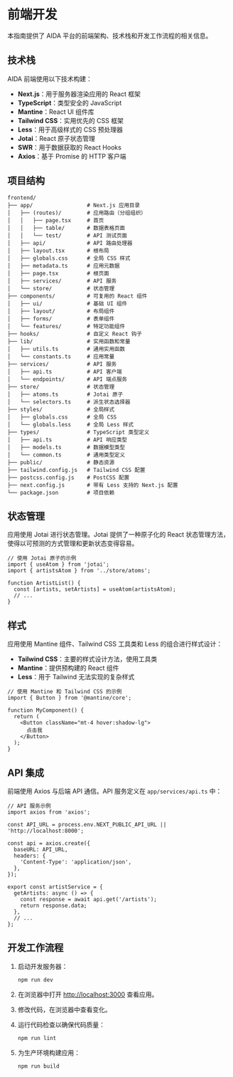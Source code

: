 # 前端开发

本指南提供了 AIDA 平台的前端架构、技术栈和开发工作流程的相关信息。

## 技术栈

AIDA 前端使用以下技术构建：

- **Next.js**：用于服务器渲染应用的 React 框架
- **TypeScript**：类型安全的 JavaScript
- **Mantine**：React UI 组件库
- **Tailwind CSS**：实用优先的 CSS 框架
- **Less**：用于高级样式的 CSS 预处理器
- **Jotai**：React 原子状态管理
- **SWR**：用于数据获取的 React Hooks
- **Axios**：基于 Promise 的 HTTP 客户端

## 项目结构

```
frontend/
├── app/                 # Next.js 应用目录
│   ├── (routes)/        # 应用路由（分组组织）
│   │   ├── page.tsx     # 首页
│   │   ├── table/       # 数据表格页面
│   │   └── test/        # API 测试页面
│   ├── api/             # API 路由处理器
│   ├── layout.tsx       # 根布局
│   ├── globals.css      # 全局 CSS 样式
│   ├── metadata.ts      # 应用元数据
│   ├── page.tsx         # 根页面
│   ├── services/        # API 服务
│   └── store/           # 状态管理
├── components/          # 可复用的 React 组件
│   ├── ui/              # 基础 UI 组件
│   ├── layout/          # 布局组件
│   ├── forms/           # 表单组件
│   └── features/        # 特定功能组件
├── hooks/               # 自定义 React 钩子
├── lib/                 # 实用函数和常量
│   ├── utils.ts         # 通用实用函数
│   └── constants.ts     # 应用常量
├── services/            # API 服务
│   ├── api.ts           # API 客户端
│   └── endpoints/       # API 端点服务
├── store/               # 状态管理
│   ├── atoms.ts         # Jotai 原子
│   └── selectors.ts     # 派生状态选择器
├── styles/              # 全局样式
│   ├── globals.css      # 全局 CSS
│   └── globals.less     # 全局 Less 样式
├── types/               # TypeScript 类型定义
│   ├── api.ts           # API 响应类型
│   ├── models.ts        # 数据模型类型
│   └── common.ts        # 通用类型定义
├── public/              # 静态资源
├── tailwind.config.js   # Tailwind CSS 配置
├── postcss.config.js    # PostCSS 配置
├── next.config.js       # 带有 Less 支持的 Next.js 配置
└── package.json         # 项目依赖
```

## 状态管理

应用使用 Jotai 进行状态管理。Jotai 提供了一种原子化的 React 状态管理方法，使得以可预测的方式管理和更新状态变得容易。

```tsx
// 使用 Jotai 原子的示例
import { useAtom } from 'jotai';
import { artistsAtom } from '../store/atoms';

function ArtistList() {
  const [artists, setArtists] = useAtom(artistsAtom);
  // ...
}
```

## 样式

应用使用 Mantine 组件、Tailwind CSS 工具类和 Less 的组合进行样式设计：

- **Tailwind CSS**：主要的样式设计方法，使用工具类
- **Mantine**：提供预构建的 React 组件
- **Less**：用于 Tailwind 无法实现的复杂样式

```tsx
// 使用 Mantine 和 Tailwind CSS 的示例
import { Button } from '@mantine/core';

function MyComponent() {
  return (
    <Button className="mt-4 hover:shadow-lg">
      点击我
    </Button>
  );
}
```

## API 集成

前端使用 Axios 与后端 API 通信。API 服务定义在 `app/services/api.ts` 中：

```tsx
// API 服务示例
import axios from 'axios';

const API_URL = process.env.NEXT_PUBLIC_API_URL || 'http://localhost:8000';

const api = axios.create({
  baseURL: API_URL,
  headers: {
    'Content-Type': 'application/json',
  },
});

export const artistService = {
  getArtists: async () => {
    const response = await api.get('/artists');
    return response.data;
  },
  // ...
};
```

## 开发工作流程

1. 启动开发服务器：
   ```bash
   npm run dev
   ```

2. 在浏览器中打开 [http://localhost:3000](http://localhost:3000) 查看应用。

3. 修改代码，在浏览器中查看变化。

4. 运行代码检查以确保代码质量：
   ```bash
   npm run lint
   ```

5. 为生产环境构建应用：
   ```bash
   npm run build
   ``` 